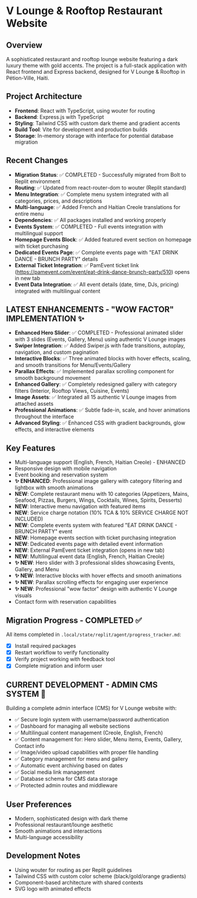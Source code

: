 # V Lounge & Rooftop Restaurant Website

## Overview
A sophisticated restaurant and rooftop lounge website featuring a dark luxury theme with gold accents. The project is a full-stack application with React frontend and Express backend, designed for V Lounge & Rooftop in Pétion-Ville, Haiti.

## Project Architecture
- **Frontend**: React with TypeScript, using wouter for routing
- **Backend**: Express.js with TypeScript  
- **Styling**: Tailwind CSS with custom dark theme and gradient accents
- **Build Tool**: Vite for development and production builds
- **Storage**: In-memory storage with interface for potential database migration

## Recent Changes
- **Migration Status**: ✅ COMPLETED - Successfully migrated from Bolt to Replit environment
- **Routing**: ✅ Updated from react-router-dom to wouter (Replit standard)
- **Menu Integration**: ✅ Complete menu system integrated with all categories, prices, and descriptions
- **Multi-language**: ✅ Added French and Haitian Creole translations for entire menu
- **Dependencies**: ✅ All packages installed and working properly
- **Events System**: ✅ COMPLETED - Full events integration with multilingual support
- **Homepage Events Block**: ✅ Added featured event section on homepage with ticket purchasing
- **Dedicated Events Page**: ✅ Complete events page with "EAT DRINK DANCE - BRUNCH PARTY" details
- **External Ticket Integration**: ✅ PamEvent ticket link (https://pamevent.com/event/eat-drink-dance-brunch-party/510) opens in new tab
- **Event Data Integration**: ✅ All event details (date, time, DJs, pricing) integrated with multilingual content

## LATEST ENHANCEMENTS - "WOW FACTOR" IMPLEMENTATION ✨
- **Enhanced Hero Slider**: ✅ COMPLETED - Professional animated slider with 3 slides (Events, Gallery, Menu) using authentic V Lounge images
- **Swiper Integration**: ✅ Added Swiper.js with fade transitions, autoplay, navigation, and custom pagination
- **Interactive Blocks**: ✅ Three animated blocks with hover effects, scaling, and smooth transitions for Menu/Events/Gallery
- **Parallax Effects**: ✅ Implemented parallax scrolling component for smooth background movement
- **Enhanced Gallery**: ✅ Completely redesigned gallery with category filters (Interior, Rooftop Views, Cuisine, Events)
- **Image Assets**: ✅ Integrated all 15 authentic V Lounge images from attached assets
- **Professional Animations**: ✅ Subtle fade-in, scale, and hover animations throughout the interface
- **Advanced Styling**: ✅ Enhanced CSS with gradient backgrounds, glow effects, and interactive elements

## Key Features
- Multi-language support (English, French, Haitian Creole) - ENHANCED
- Responsive design with mobile navigation
- Event booking and reservation system
- **✨ ENHANCED**: Professional image gallery with category filtering and lightbox with smooth animations
- **NEW**: Complete restaurant menu with 10 categories (Appetizers, Mains, Seafood, Pizzas, Burgers, Wings, Cocktails, Wines, Spirits, Desserts)
- **NEW**: Interactive menu navigation with featured items
- **NEW**: Service charge notation (10% TCA & 10% SERVICE CHARGE NOT INCLUDED)
- **NEW**: Complete events system with featured "EAT DRINK DANCE - BRUNCH PARTY" event
- **NEW**: Homepage events section with ticket purchasing integration
- **NEW**: Dedicated events page with detailed event information
- **NEW**: External PamEvent ticket integration (opens in new tab)
- **NEW**: Multilingual event data (English, French, Haitian Creole)
- **✨ NEW**: Hero slider with 3 professional slides showcasing Events, Gallery, and Menu
- **✨ NEW**: Interactive blocks with hover effects and smooth animations
- **✨ NEW**: Parallax scrolling effects for engaging user experience
- **✨ NEW**: Professional "wow factor" design with authentic V Lounge visuals
- Contact form with reservation capabilities

## Migration Progress - COMPLETED ✅
All items completed in `.local/state/replit/agent/progress_tracker.md`:
- [x] Install required packages  
- [x] Restart workflow to verify functionality
- [x] Verify project working with feedback tool
- [x] Complete migration and inform user

## CURRENT DEVELOPMENT - ADMIN CMS SYSTEM 🚀
Building a complete admin interface (CMS) for V Lounge website with:
- ✅ Secure login system with username/password authentication
- ✅ Dashboard for managing all website sections
- ✅ Multilingual content management (Creole, English, French)
- ✅ Content management for: Hero slider, Menu items, Events, Gallery, Contact info
- ✅ Image/video upload capabilities with proper file handling
- ✅ Category management for menu and gallery
- ✅ Automatic event archiving based on dates
- ✅ Social media link management
- ✅ Database schema for CMS data storage
- ✅ Protected admin routes and middleware

## User Preferences
- Modern, sophisticated design with dark theme
- Professional restaurant/lounge aesthetic
- Smooth animations and interactions
- Multi-language accessibility

## Development Notes
- Using wouter for routing as per Replit guidelines
- Tailwind CSS with custom color scheme (black/gold/orange gradients)
- Component-based architecture with shared contexts
- SVG logo with animated effects